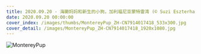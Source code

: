 ```yaml
---
title: 2020.09.20 - 海獭妈妈和新生的小狗，加利福尼亚蒙特雷湾 (© Suzi Eszterhas/Minden Pictures)
date: 2020.09.20 00:00:00
cover_index: /images/thumbs/MontereyPup_ZH-CN7914017418_533x300.jpg
cover_detail: /images/MontereyPup_ZH-CN7914017418_1920x1080.jpg
---
```


![MontereyPup](/images/MontereyPup_ZH-CN7914017418_1920x1080.jpg)

